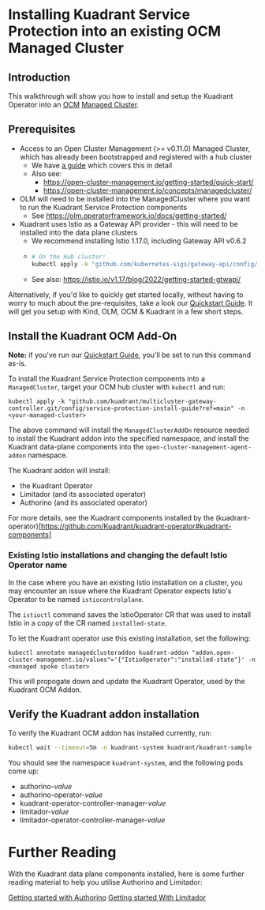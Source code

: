 # Installing Kuadrant Service Protection into an existing OCM Managed Cluster

## Introduction
This walkthrough will show you how to install and setup the Kuadrant Operator into an [OCM](https://open-cluster-management.io/) [Managed Cluster](https://open-cluster-management.io/concepts/managedcluster/).

## Prerequisites
* Access to an Open Cluster Management (>= v0.11.0) Managed Cluster, which has already been bootstrapped and registered with a hub cluster
  * We have [a guide](./kuadrant-hub-install.md) which covers this in detail
  * Also see:
    * https://open-cluster-management.io/getting-started/quick-start/
    * https://open-cluster-management.io/concepts/managedcluster/
* OLM will need to be installed into the ManagedCluster where you want to run the Kuadrant Service Protection components
  * See https://olm.operatorframework.io/docs/getting-started/
* Kuadrant uses Istio as a Gateway API provider - this will need to be installed into the data plane clusters
  * We recommend installing Istio 1.17.0, including Gateway API v0.6.2
  * ```bash
    # On the Hub cluster:
    kubectl apply -k "github.com/kubernetes-sigs/gateway-api/config/crd?ref=v0.6.2"
    ```
  * See also: https://istio.io/v1.17/blog/2022/getting-started-gtwapi/


Alternatively, if you'd like to quickly get started locally, without having to worry to much about the pre-requisites, take a look our [Quickstart Guide](./ocm-control-plane-walkthrough.md). It will get you setup with Kind, OLM, OCM & Kuadrant in a few short steps.


## Install the Kuadrant OCM Add-On


**Note:** if you've run our [Quickstart Guide](./ocm-control-plane-walkthrough.md), you'll be set to run this command as-is.

To install the Kuadrant Service Protection components into a `ManagedCluster`, target your OCM hub cluster with `kubectl` and run:

`kubectl apply -k "github.com/kuadrant/multicluster-gateway-controller.git/config/service-protection-install-guide?ref=main" -n <your-managed-cluster>`

The above command will install the `ManagedClusterAddOn` resource needed to install the Kuadrant addon into the specified namespace, and install the Kuadrant data-plane components into the `open-cluster-management-agent-addon` namespace. 

The Kuadrant addon will install:

* the Kuadrant Operator
* Limitador (and its associated operator)
* Authorino  (and its associated operator)

For more details, see the Kuadrant components installed by the (kuadrant-operator)[https://github.com/Kuadrant/kuadrant-operator#kuadrant-components]

### Existing Istio installations and changing the default Istio Operator name
In the case where you have an existing Istio installation on a cluster, you may encounter an issue where the Kuadrant Operator expects Istio's Operator to be named `istiocontrolplane`.

The `istioctl` command saves the IstioOperator CR that was used to install Istio in a copy of the CR named `installed-state`.

To let the Kuadrant operator use this existing installation, set the following:

`kubectl annotate managedclusteraddon kuadrant-addon "addon.open-cluster-management.io/values"='{"IstioOperator":"installed-state"}' -n <managed spoke cluster>`

This will propogate down and update the Kuadrant Operator, used by the Kuadrant OCM Addon.

## Verify the Kuadrant addon installation

To verify the Kuadrant OCM addon has installed currently, run:

```bash
kubectl wait --timeout=5m -n kuadrant-system kuadrant/kuadrant-sample --for=condition=Ready
```

You should see the namespace `kuadrant-system`, and the following pods come up:
* authorino-*value*
* authorino-operator-*value*
* kuadrant-operator-controller-manager-*value*
* limitador-*value*
* limitador-operator-controller-manager-*value*

# Further Reading
With the Kuadrant data plane components installed, here is some further reading material to help you utilise Authorino and Limitador:

[Getting started with Authorino](https://docs.kuadrant.io/authorino/)
[Getting started With Limitador](https://docs.kuadrant.io/limitador-operator/)






